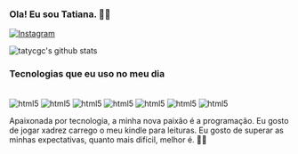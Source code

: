 ### Ola! Eu sou Tatiana. 🙋🏻

[![Instagram](https://img.shields.io/badge/Instagram-E4405F?style=for-the-badge&logo=instagram&logoColor=white)](https://www.instagram.com/tatyprogramacao?igsh=OG56cGsxbjhsZnZq)

![tatycgc's github stats](https://github-readme-stats.vercel.app/api?username=tatycgc&show_icons=true&theme=dracula)

### Tecnologias que eu uso no meu dia

<dive style="display:inline_block"><br/>
<img align="center" alt="html5" src="https://img.shields.io/badge/HTML5-E34F26?style=for-the-badge&logo=html5&logoColor=white" />
<img align="center" alt="html5" src="https://img.shields.io/badge/Python-14354C?style=for-the-badge&logo=python&logoColor=white" />
<img align="center" alt="html5" src="https://img.shields.io/badge/JavaScript-F7DF1E?style=for-the-badge&logo=javascript&logoColor=black" />
<img align="center" alt="html5" src="https://img.shields.io/badge/C-00599C?style=for-the-badge&logo=c&logoColor=white" />
<img align="center" alt="html5" src="https://img.shields.io/badge/CSS-239120?&style=for-the-badge&logo=css3&logoColor=white" />
<img align="center" alt="html5" src="https://img.shields.io/badge/Python-3776AB?style=for-the-badge&logo=python&logoColor=white" />
<img align="center" alt="html5" src="https://img.shields.io/badge/C%2B%2B-00599C?style=for-the-badge&logo=c%2B%2B&logoColor=white" />


Apaixonada por tecnologia, a minha nova paixão é a programação. 
Eu gosto de jogar  xadrez carrego o meu kindle para leituras. Eu
gosto de superar as minhas expectativas,
quanto mais difícil, melhor é. 👩‍💻
